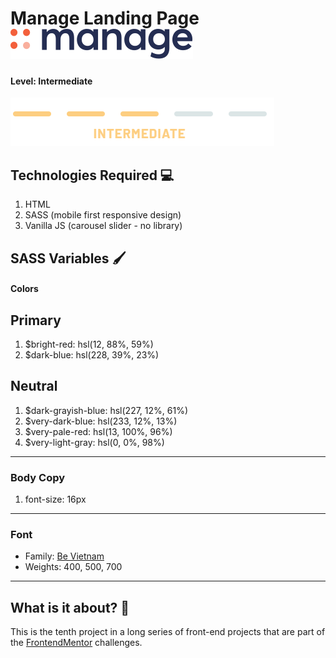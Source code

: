 # Manage Landing Page ![image logo](./images/logo.svg)

#### Level: Intermediate  
![image info](./level.png)

## Technologies Required 💻

1. HTML
2. SASS (mobile first responsive design)
3. Vanilla JS (carousel slider - no library)

## SASS Variables 🖌

#### Colors

## Primary

1. $bright-red: hsl(12, 88%, 59%)
2. $dark-blue: hsl(228, 39%, 23%)

## Neutral

1. $dark-grayish-blue: hsl(227, 12%, 61%)
2. $very-dark-blue: hsl(233, 12%, 13%)
3. $very-pale-red: hsl(13, 100%, 96%)
4. $very-light-gray: hsl(0, 0%, 98%)

---

### Body Copy

1. font-size: 16px

--- 

### Font

- Family: [Be Vietnam](https://fonts.google.com/specimen/Be+Vietnam)
- Weights: 400, 500, 700

---

## What is it about? 🤔

This is the tenth project in a long series of front-end projects that are part of the [FrontendMentor](https://www.frontendmentor.io/challenges) challenges.
